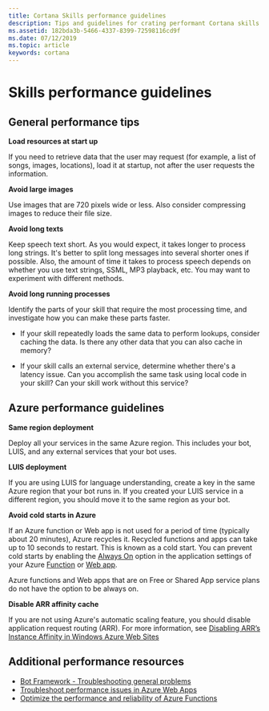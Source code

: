 ```yaml
---
title: Cortana Skills performance guidelines
description: Tips and guidelines for crating performant Cortana skills.
ms.assetid: 182bda3b-5466-4337-8399-72598116cd9f
ms.date: 07/12/2019
ms.topic: article
keywords: cortana
---
```


# Skills performance guidelines

## General performance tips

**Load resources at start up**

If you need to retrieve data that the user may request (for example, a list of songs, images, locations), load it at startup, not after the user requests the information.
  
**Avoid large images**

Use images that are 720 pixels wide or less. Also consider compressing images to reduce their file size.  
  
**Avoid long texts**

Keep speech text short. As you would expect, it takes longer to process long strings. It's better to split long messages into several shorter ones if possible. Also, the amount of time it takes to process speech depends on whether you use text strings, SSML, MP3 playback, etc. You may want to experiment with different methods.
  
**Avoid long running processes**

Identify the parts of your skill that require the most processing time, and investigate how you can make these parts faster. 

* If your skill repeatedly loads the same data to perform lookups, consider caching the data. Is there any other data that you can also cache in memory?
  
* If your skill calls an external service, determine whether there's a latency issue. Can you accomplish the same task using local code in your skill? Can your skill work without this service?

## Azure performance guidelines

**Same region deployment**

Deploy all your services in the same Azure region. This includes your bot, LUIS, and any external services that your bot uses.

**LUIS deployment**

If you are using LUIS for language understanding, create a key in the same Azure region that your bot runs in. If you created your LUIS service in a different region, you should move it to the same region as your bot.

<!-- confirm: create a key in the same Azure region that your bot runs in. -->
<!-- I went to that page but didn't see how to pick a new region for my existing LUIS service. Seems like we need more details, or a link to an Azure page that offers more details. 

The previous comment refers to this link: see [LUIS Cognitive Service Create](https://ms.portal.azure.com/#create/Microsoft.CognitiveServicesLUIS) 

I took it out because it's useless. It just takes you to the Create page.-->

**Avoid cold starts in Azure**

If an Azure function or Web app is not used for a period of time (typically about 20 minutes), Azure recycles it. Recycled functions and apps can take up to 10 seconds to restart. This is known as a cold start. You can prevent cold starts by enabling the [Always On](https://docs.microsoft.com/azure/azure-functions/functions-scale#always-on) option in the application settings of your Azure [Function](https://docs.microsoft.com/azure/azure-functions/functions-how-to-use-azure-function-app-settings) or [Web app](https://docs.microsoft.com/azure/app-service-web/web-sites-configure).

Azure functions and Web apps that are on Free or Shared App service plans do not have the option to be always on.

**Disable ARR affinity cache**

If you are not using Azure's automatic scaling feature, you should disable application request routing (ARR). For more information, see [Disabling ARR’s Instance Affinity in Windows Azure Web Sites](https://azure.microsoft.com/en-us/blog/disabling-arrs-instance-affinity-in-windows-azure-web-sites)

## Additional performance resources

- [Bot Framework - Troubleshooting general problems](https://docs.microsoft.com/azure/bot-service/bot-service-troubleshoot-general-problems?view=azure-bot-service-4.0)
- [Troubleshoot performance issues in Azure Web Apps](https://docs.microsoft.com/azure/app-service-web/app-service-web-troubleshoot-performance-degradation)
- [Optimize the performance and reliability of Azure Functions](https://docs.microsoft.com/azure/azure-functions/functions-best-practices)
